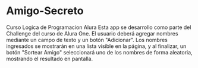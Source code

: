 # Amigo-Secreto
Curso Logica de Programacion Alura
Esta app se desarrollo como parte del Challenge del curso de Alura One.
El usuario deberá agregar nombres mediante un campo de texto y un botón "Adicionar". 
Los nombres ingresados se mostrarán en una lista visible en la página, y al finalizar, 
un botón "Sortear Amigo" seleccionará uno de los nombres de forma aleatoria, mostrando el resultado en pantalla.
